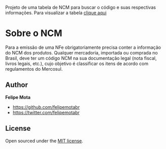 
Projeto de uma tabela de NCM para buscar o código e suas respectivas informações. Para visualizar a tabela [clique aqui](https://felipemotabr.github.io/NCM/) 

# Sobre o NCM
Para a emissão de uma NFe obrigatoriamente precisa conter a informação do NCM dos produtos. Qualquer mercadoria, importada ou comprada no Brasil, deve ter um código NCM na sua documentação legal (nota fiscal, livros legais, etc.), cujo objetivo é classificar os itens de acordo com regulamentos do Mercosul.

## Author

**Felipe Mota**
- <https://github.com/felipemotabr>
- <https://twitter.com/felipemotabr>

## License
Open sourced under the [MIT license](LICENSE.md).